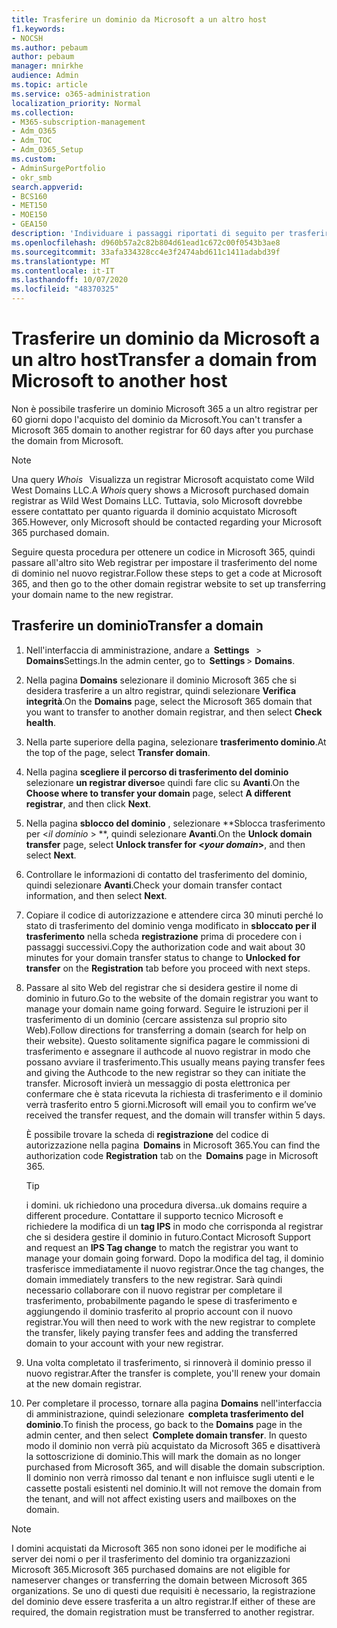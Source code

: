 ```yaml
---
title: Trasferire un dominio da Microsoft a un altro host
f1.keywords:
- NOCSH
ms.author: pebaum
author: pebaum
manager: mnirkhe
audience: Admin
ms.topic: article
ms.service: o365-administration
localization_priority: Normal
ms.collection:
- M365-subscription-management
- Adm_O365
- Adm_TOC
- Adm_O365_Setup
ms.custom:
- AdminSurgePortfolio
- okr_smb
search.appverid:
- BCS160
- MET150
- MOE150
- GEA150
description: 'Individuare i passaggi riportati di seguito per trasferire un dominio da Microsoft a un altro registrar. '
ms.openlocfilehash: d960b57a2c82b804d61ead1c672c00f0543b3ae8
ms.sourcegitcommit: 33afa334328cc4e3f2474abd611c1411adabd39f
ms.translationtype: MT
ms.contentlocale: it-IT
ms.lasthandoff: 10/07/2020
ms.locfileid: "48370325"
---
```

# <a name="transfer-a-domain-from-microsoft-to-another-host"></a><span data-ttu-id="f5395-103">Trasferire un dominio da Microsoft a un altro host</span><span class="sxs-lookup"><span data-stu-id="f5395-103">Transfer a domain from Microsoft to another host</span></span>

<span data-ttu-id="f5395-104">Non è possibile trasferire un dominio Microsoft 365 a un altro registrar per 60 giorni dopo l'acquisto del dominio da Microsoft.</span><span class="sxs-lookup"><span data-stu-id="f5395-104">You can't transfer a Microsoft 365 domain to another registrar for 60 days after you purchase the domain from Microsoft.</span></span>

> [!NOTE]
> <span data-ttu-id="f5395-105">Una query _Whois_   Visualizza un registrar Microsoft acquistato come Wild West Domains LLC.</span><span class="sxs-lookup"><span data-stu-id="f5395-105">A _Whois_ query shows a Microsoft purchased domain registrar as Wild West Domains LLC.</span></span> <span data-ttu-id="f5395-106">Tuttavia, solo Microsoft dovrebbe essere contattato per quanto riguarda il dominio acquistato Microsoft 365.</span><span class="sxs-lookup"><span data-stu-id="f5395-106">However, only Microsoft should be contacted regarding your Microsoft 365 purchased domain.</span></span>

<span data-ttu-id="f5395-107">Seguire questa procedura per ottenere un codice in Microsoft 365, quindi passare all'altro sito Web registrar per impostare il trasferimento del nome di dominio nel nuovo registrar.</span><span class="sxs-lookup"><span data-stu-id="f5395-107">Follow these steps to get a code at Microsoft 365, and then go to the other domain registrar website to set up transferring your domain name to the new registrar.</span></span>

## <a name="transfer-a-domain"></a><span data-ttu-id="f5395-108">Trasferire un dominio</span><span class="sxs-lookup"><span data-stu-id="f5395-108">Transfer a domain</span></span>

1. <span data-ttu-id="f5395-109">Nell'interfaccia di amministrazione, andare a  **Settings**   >  **Domains**Settings.</span><span class="sxs-lookup"><span data-stu-id="f5395-109">In the admin center, go to  **Settings** > **Domains**.</span></span>

2. <span data-ttu-id="f5395-110">Nella pagina **Domains** selezionare il dominio Microsoft 365 che si desidera trasferire a un altro registrar, quindi selezionare **Verifica integrità**.</span><span class="sxs-lookup"><span data-stu-id="f5395-110">On the **Domains** page, select the Microsoft 365 domain that you want to transfer to another domain registrar, and then select **Check health**.</span></span>

3. <span data-ttu-id="f5395-111">Nella parte superiore della pagina, selezionare **trasferimento dominio**.</span><span class="sxs-lookup"><span data-stu-id="f5395-111">At the top of the page, select **Transfer domain**.</span></span>

4. <span data-ttu-id="f5395-112">Nella pagina **scegliere il percorso di trasferimento del dominio** selezionare **un registrar diverso**e quindi fare clic su **Avanti**.</span><span class="sxs-lookup"><span data-stu-id="f5395-112">On the **Choose where to transfer your domain** page, select **A different registrar**, and then click **Next**.</span></span>

5. <span data-ttu-id="f5395-113">Nella pagina **sblocco del dominio** , selezionare \*\*Sblocca trasferimento per <_il dominio_ > \*\*, quindi selezionare **Avanti**.</span><span class="sxs-lookup"><span data-stu-id="f5395-113">On the **Unlock domain transfer** page, select **Unlock transfer for <_your domain_>**, and then select **Next**.</span></span>

6. <span data-ttu-id="f5395-114">Controllare le informazioni di contatto del trasferimento del dominio, quindi selezionare **Avanti**.</span><span class="sxs-lookup"><span data-stu-id="f5395-114">Check your domain transfer contact information, and then select **Next**.</span></span>

7. <span data-ttu-id="f5395-115">Copiare il codice di autorizzazione e attendere circa 30 minuti perché lo stato di trasferimento del dominio venga modificato in **sbloccato per il trasferimento** nella scheda **registrazione** prima di procedere con i passaggi successivi.</span><span class="sxs-lookup"><span data-stu-id="f5395-115">Copy the authorization code and wait about 30 minutes for your domain transfer status to change to **Unlocked for transfer** on the **Registration** tab before you proceed with next steps.</span></span>

8. <span data-ttu-id="f5395-116">Passare al sito Web del registrar che si desidera gestire il nome di dominio in futuro.</span><span class="sxs-lookup"><span data-stu-id="f5395-116">Go to the website of the domain registrar you want to manage your domain name going forward.</span></span> <span data-ttu-id="f5395-117">Seguire le istruzioni per il trasferimento di un dominio (cercare assistenza sul proprio sito Web).</span><span class="sxs-lookup"><span data-stu-id="f5395-117">Follow directions for transferring a domain (search for help on their website).</span></span> <span data-ttu-id="f5395-118">Questo solitamente significa pagare le commissioni di trasferimento e assegnare il authcode al nuovo registrar in modo che possano avviare il trasferimento.</span><span class="sxs-lookup"><span data-stu-id="f5395-118">This usually means paying transfer fees and giving the Authcode to the new registrar so they can initiate the transfer.</span></span> <span data-ttu-id="f5395-119">Microsoft invierà un messaggio di posta elettronica per confermare che è stata ricevuta la richiesta di trasferimento e il dominio verrà trasferito entro 5 giorni.</span><span class="sxs-lookup"><span data-stu-id="f5395-119">Microsoft will email you to confirm we’ve received the transfer request, and the domain will transfer within 5 days.</span></span>

    <span data-ttu-id="f5395-120">È possibile trovare la scheda di **registrazione** del codice di autorizzazione nella pagina  **Domains** in Microsoft 365.</span><span class="sxs-lookup"><span data-stu-id="f5395-120">You can find the authorization code **Registration** tab on the  **Domains** page in Microsoft 365.</span></span>
    
    > [!TIP]
    > <span data-ttu-id="f5395-121">i domini. uk richiedono una procedura diversa.</span><span class="sxs-lookup"><span data-stu-id="f5395-121">.uk domains require a different procedure.</span></span> <span data-ttu-id="f5395-122">Contattare il supporto tecnico Microsoft e richiedere la modifica di un **tag IPS** in modo che corrisponda al registrar che si desidera gestire il dominio in futuro.</span><span class="sxs-lookup"><span data-stu-id="f5395-122">Contact Microsoft Support and request an **IPS Tag change** to match the registrar you want to manage your domain going forward.</span></span> <span data-ttu-id="f5395-123">Dopo la modifica del tag, il dominio trasferisce immediatamente il nuovo registrar.</span><span class="sxs-lookup"><span data-stu-id="f5395-123">Once the tag changes, the domain immediately transfers to the new registrar.</span></span> <span data-ttu-id="f5395-124">Sarà quindi necessario collaborare con il nuovo registrar per completare il trasferimento, probabilmente pagando le spese di trasferimento e aggiungendo il dominio trasferito al proprio account con il nuovo registrar.</span><span class="sxs-lookup"><span data-stu-id="f5395-124">You will then need to work with the new registrar to complete the transfer, likely paying transfer fees and adding the transferred domain to your account with your new registrar.</span></span>

9. <span data-ttu-id="f5395-125">Una volta completato il trasferimento, si rinnoverà il dominio presso il nuovo registrar.</span><span class="sxs-lookup"><span data-stu-id="f5395-125">After the transfer is complete, you'll renew your domain at the new domain registrar.</span></span>

10. <span data-ttu-id="f5395-126">Per completare il processo, tornare alla pagina **Domains** nell'interfaccia di amministrazione, quindi selezionare  **completa trasferimento del dominio**.</span><span class="sxs-lookup"><span data-stu-id="f5395-126">To finish the process, go back to the **Domains** page in the admin center, and then select  **Complete domain transfer**.</span></span> <span data-ttu-id="f5395-127">In questo modo il dominio non verrà più acquistato da Microsoft 365 e disattiverà la sottoscrizione di dominio.</span><span class="sxs-lookup"><span data-stu-id="f5395-127">This will mark the domain as no longer purchased from Microsoft 365, and will disable the domain subscription.</span></span> <span data-ttu-id="f5395-128">Il dominio non verrà rimosso dal tenant e non influisce sugli utenti e le cassette postali esistenti nel dominio.</span><span class="sxs-lookup"><span data-stu-id="f5395-128">It will not remove the domain from the tenant, and will not affect existing users and mailboxes on the domain.</span></span>

> [!NOTE]
> <span data-ttu-id="f5395-129">I domini acquistati da Microsoft 365 non sono idonei per le modifiche ai server dei nomi o per il trasferimento del dominio tra organizzazioni Microsoft 365.</span><span class="sxs-lookup"><span data-stu-id="f5395-129">Microsoft 365 purchased domains are not eligible for nameserver changes or transferring the domain between Microsoft 365 organizations.</span></span> <span data-ttu-id="f5395-130">Se uno di questi due requisiti è necessario, la registrazione del dominio deve essere trasferita a un altro registrar.</span><span class="sxs-lookup"><span data-stu-id="f5395-130">If either of these are required, the domain registration must be transferred to another registrar.</span></span>

